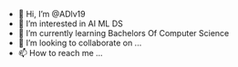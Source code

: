 - 👋 Hi, I’m @ADlv19
- 👀 I’m interested in AI ML DS
- 🌱 I’m currently learning Bachelors Of Computer Science
- 💞️ I’m looking to collaborate on ...
- 📫 How to reach me ...

<!---
ADlv19/ADlv19 is a ✨ special ✨ repository because its `README.md` (this file) appears on your GitHub profile.
You can click the Preview link to take a look at your changes.
--->
